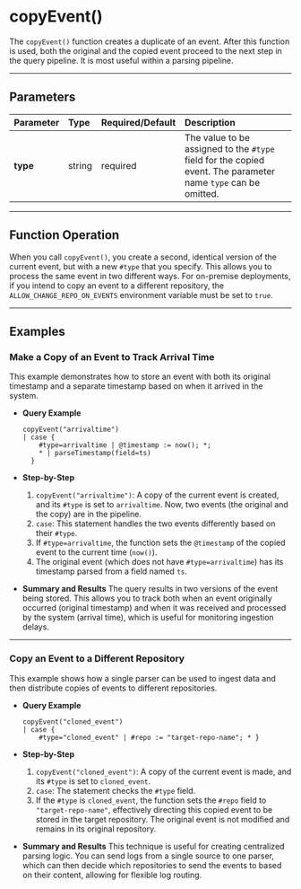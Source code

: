 # copyEvent()

The `copyEvent()` function creates a duplicate of an event. After this function is used, both the original and the copied event proceed to the next step in the query pipeline. It is most useful within a parsing pipeline.

***

## Parameters

| Parameter | Type | Required/Default | Description |
| :--- | :--- | :--- | :--- |
| **type** | string | required | The value to be assigned to the `#type` field for the copied event. The parameter name `type` can be omitted. |

***

## Function Operation

When you call `copyEvent()`, you create a second, identical version of the current event, but with a new `#type` that you specify. This allows you to process the same event in two different ways. For on-premise deployments, if you intend to copy an event to a different repository, the `ALLOW_CHANGE_REPO_ON_EVENTS` environment variable must be set to `true`.

***

## Examples

### Make a Copy of an Event to Track Arrival Time

This example demonstrates how to store an event with both its original timestamp and a separate timestamp based on when it arrived in the system.

* **Query Example**
    ```
    copyEvent("arrivaltime")
    | case { 
        #type=arrivaltime | @timestamp := now(); *;
        * | parseTimestamp(field=ts) 
      }
    ```

* **Step-by-Step**
    1.  `copyEvent("arrivaltime")`: A copy of the current event is created, and its `#type` is set to `arrivaltime`. Now, two events (the original and the copy) are in the pipeline.
    2.  `case`: This statement handles the two events differently based on their `#type`.
    3.  If `#type=arrivaltime`, the function sets the `@timestamp` of the copied event to the current time (`now()`).
    4.  The original event (which does not have `#type=arrivaltime`) has its timestamp parsed from a field named `ts`.

* **Summary and Results**
    The query results in two versions of the event being stored. This allows you to track both when an event originally occurred (original timestamp) and when it was received and processed by the system (arrival time), which is useful for monitoring ingestion delays.

---

### Copy an Event to a Different Repository

This example shows how a single parser can be used to ingest data and then distribute copies of events to different repositories.

* **Query Example**
    ```
    copyEvent("cloned_event")
    | case { 
        #type="cloned_event" | #repo := "target-repo-name"; * }
    ```

* **Step-by-Step**
    1.  `copyEvent("cloned_event")`: A copy of the current event is made, and its `#type` is set to `cloned_event`.
    2.  `case`: The statement checks the `#type` field.
    3.  If the `#type` is `cloned_event`, the function sets the `#repo` field to `"target-repo-name"`, effectively directing this copied event to be stored in the target repository. The original event is not modified and remains in its original repository.

* **Summary and Results**
    This technique is useful for creating centralized parsing logic. You can send logs from a single source to one parser, which can then decide which repositories to send the events to based on their content, allowing for flexible log routing.